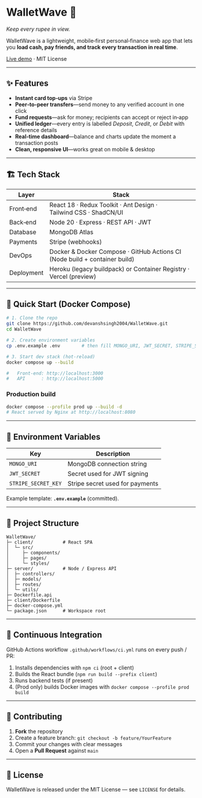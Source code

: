 
# WalletWave 💸
*Keep every rupee in view.*

WalletWave is a lightweight, mobile‑first personal‑finance web app that lets you **load cash, pay friends, and track every transaction in real time**.

[Live demo](https://walletwave-74a65903685b.herokuapp.com/) · MIT License

---

## ✨ Features
- **Instant card top‑ups** via Stripe  
- **Peer‑to‑peer transfers**—send money to any verified account in one click  
- **Fund requests**—ask for money; recipients can accept or reject in‑app  
- **Unified ledger**—every entry is labelled *Deposit*, *Credit*, or *Debit* with reference details  
- **Real‑time dashboard**—balance and charts update the moment a transaction posts  
- **Clean, responsive UI**—works great on mobile & desktop  

---

## 🏗 Tech Stack

| Layer        | Stack                                                                                           |
|--------------|-------------------------------------------------------------------------------------------------|
| Front‑end    | React 18 · Redux Toolkit · Ant Design · Tailwind CSS · ShadCN/UI                                 |
| Back‑end     | Node 20 · Express · REST API · JWT                                                               |
| Database     | MongoDB Atlas                                                                                   |
| Payments     | Stripe (webhooks)                                                                               |
| DevOps       | Docker & Docker Compose · GitHub Actions CI (Node build + container build)                      |
| Deployment   | Heroku (legacy buildpack) or Container Registry · Vercel (preview)                               |

---

## 🚀 Quick Start (Docker Compose)

```bash
# 1. Clone the repo
git clone https://github.com/devanshsingh2004/WalletWave.git
cd WalletWave

# 2. Create environment variables
cp .env.example .env        # then fill MONGO_URI, JWT_SECRET, STRIPE_SECRET_KEY

# 3. Start dev stack (hot‑reload)
docker compose up --build

#   Front‑end: http://localhost:3000
#   API      : http://localhost:5000
```

### Production build

```bash
docker compose --profile prod up --build -d
# React served by Nginx at http://localhost:8080
```

---

## 🔑 Environment Variables

| Key                     | Description                        |
|-------------------------|------------------------------------|
| `MONGO_URI`             | MongoDB connection string          |
| `JWT_SECRET`            | Secret used for JWT signing        |
| `STRIPE_SECRET_KEY`     | Stripe secret used for payments    |

Example template: **`.env.example`** (committed).

---

## 📂 Project Structure

```
WalletWave/
├─ client/           # React SPA
│  └─ src/
│     ├─ components/
│     ├─ pages/
│     └─ styles/
├─ server/           # Node / Express API
│  ├─ controllers/
│  ├─ models/
│  ├─ routes/
│  └─ utils/
├─ Dockerfile.api
├─ client/Dockerfile
├─ docker-compose.yml
└─ package.json      # Workspace root
```

---

## 🤖 Continuous Integration

GitHub Actions workflow `.github/workflows/ci.yml` runs on every push / PR:

1. Installs dependencies with `npm ci` (root + client)  
2. Builds the React bundle (`npm run build --prefix client`)  
3. Runs backend tests (if present)  
4. (Prod only) builds Docker images with `docker compose --profile prod build`

---

## 🤝 Contributing

1. **Fork** the repository  
2. Create a feature branch: `git checkout -b feature/YourFeature`  
3. Commit your changes with clear messages  
4. Open a **Pull Request** against `main`

---

## 📝 License

WalletWave is released under the MIT License — see `LICENSE` for details.

